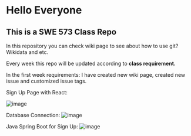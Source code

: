 <h1>Hello Everyone</h1>
<h2>This is a SWE 573 Class Repo</h2>
<p>In this repository you can check wiki page to see about how to use git? Wikidata and etc.</p>
<p>Every week this repo will be updated according to <b>class requirement.</b></p>
<p>In the first week requirements: I have created new wiki page, created new issue and customized issue tags.</p>
Sign Up Page with React:

![image](https://user-images.githubusercontent.com/107481123/200592941-09b9ea44-3e6c-42bd-b9a3-2cc77eb612ed.png)


Database Connection:
![image](https://user-images.githubusercontent.com/107481123/200592390-e2949937-c465-4337-bd78-76d6197519c7.png)

Java Spring Boot for Sign Up:
![image](https://user-images.githubusercontent.com/107481123/200592710-c125ba82-a171-410a-bf9f-6aaddbf138d7.png)
